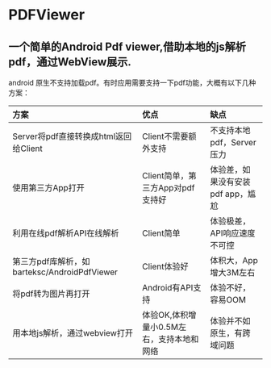 # PDFViewer

## 一个简单的Android Pdf viewer,借助本地的js解析pdf，通过WebView展示.
 android 原生不支持加载pdf。有时应用需要支持一下pdf功能，大概有以下几种方案：
 
 
 |方案|优点|缺点|
 |:-|:-|:-|
 |Server将pdf直接转换成html返回给Client|Client不需要额外支持|不支持本地pdf，Server压力|
 |使用第三方App打开|Client简单，第三方App对pdf支持好|体验差，如果没有安装pdf app，尴尬|
 |利用在线pdf解析API在线解析|Client简单|体验极差，API响应速度不可控|
 |第三方pdf库解析，如barteksc/AndroidPdfViewer|Client体验好|体积大，App增大3M左右|
 |将pdf转为图片再打开|Android有API支持|体验不好，容易OOM|
 |用本地js解析，通过webview打开|体验OK,体积增量小0.5M左右，支持本地和网络|体验并不如原生，有跨域问题|